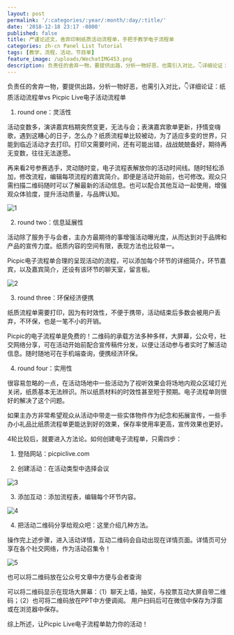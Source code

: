```yaml
---
layout: post
permalink: '/:categories/:year/:month/:day/:title/'
date: '2018-12-18 23:17 -0800'
published: false
title: 严谨论述文，舍弃印制纸质活动流程单，手把手教学电子流程单
categories: zh-cn Panel List Tutorial
tags: [教学，流程，活动，节目单]
feature_image: /uploads/WechatIMG453.png
description: 负责任的舍弃一物，要提供出路，分析一物好恶，也需引入对比，👇详细论证：纸质活动流程单vs Picpic Live电子活动流程单
---
```

负责任的舍弃一物，要提供出路，分析一物好恶，也需引入对比，👇详细论证：纸质活动流程单vs Picpic Live电子活动流程单

1. round one：灵活性

活动变数多，演讲嘉宾档期突然变更，无法与会；表演嘉宾歌单更新，抒情变嗨歌，遇到这糟心的日子，怎么办？纸质流程单比较被动，为了适应多变的世界，只能到临近活动才去打印。打印又需要时间，还有可能出错，战战兢兢备好，期待再无变数，往往无法遂愿。

再来看2号参赛选手，灵动随时变，电子流程表解放你的活动时间线。随时轻松添加，修改流程，编辑每项流程的嘉宾简介。即便是活动开始前，也可修改。观众只需扫描二维码随时可以了解最新的活动信息。也可以配合其他互动一起使用，增强观众体验度，提升活动质量，与品牌认知。

![1]({{site.baseurl}}/uploads/WechatIMG453.png)


2. round two：信息延展性

活动除了服务于与会者，主办方最期待的事增强活动曝光度，从而达到对于品牌和产品的宣传力度。纸质内容的空间有限，表现方法也比较单一。

Picpic电子流程单合理的呈现活动的流程，可以添加每个环节的详细简介，环节嘉宾，以及嘉宾简介，还设有该环节的聊天室，留言板。

![2]({{site.baseurl}}/uploads/WechatIMG452.png)


3. round three：环保经济便携

纸质流程单需要打印，因为有时效性，不便于携带，活动结束后多数会被用户丢弃，不环保，也是一笔不小的开销。

Picpic的电子流程单是免费的！二维码的承载方法多种多样，大屏幕，公众号，社交网络分享，可在活动开始前配合宣传稿件分发，以便让活动参与者实时了解活动信息。随时随地可在手机端查询，便携经济环保。

4. round four：实用性

很容易忽略的一点，在活动场地中一些活动为了视听效果会将场地内观众区域灯光关闭，纸质基本无法辨识。所以纸质材料的时效性甚至短于预期。电子流程单则很好的解决了这个问题。

如果主办方非常希望观众从活动中带走一些实体物件作为纪念和拓展宣传，一些手办小礼品比纸质流程单更能达到好的效果，保存率使用率更高，宣传效果也更好。

4轮比较后，就要进入方法论。如何创建电子流程单，只需四步：

1. 登陆网站：picpiclive.com

2. 创建活动：在活动类型中选择会议

![3]({{site.baseurl}}/uploads/screenshot-picpiclive.com-2018.12.18-19-20-57.png)



3. 添加互动：添加流程表，编辑每个环节内容。

![4]({{site.baseurl}}/uploads/screenshot-picpiclive.com-2018.12.18-19-22-52.png)



4. 把活动二维码分享给观众吧：这里介绍几种方法。

操作完上述步骤，进入活动详情，互动二维码会自动出现在详情页面。详情页可分享在各个社交网络，作为活动召集令！

![5]({{site.baseurl}}/uploads/download-14.png)


也可以将二维码放在公众号文章中方便与会者查询

可以将二维码显示在现场大屏幕：（1）聊天上墙，抽奖，与投票互动大屏自带二维码；（2）也可将二维码放在PPT中方便调阅。
用户扫码后可在微信中保存为浮窗或在浏览器中保存。

综上所述，让Picpic Live电子流程单助力你的活动！
